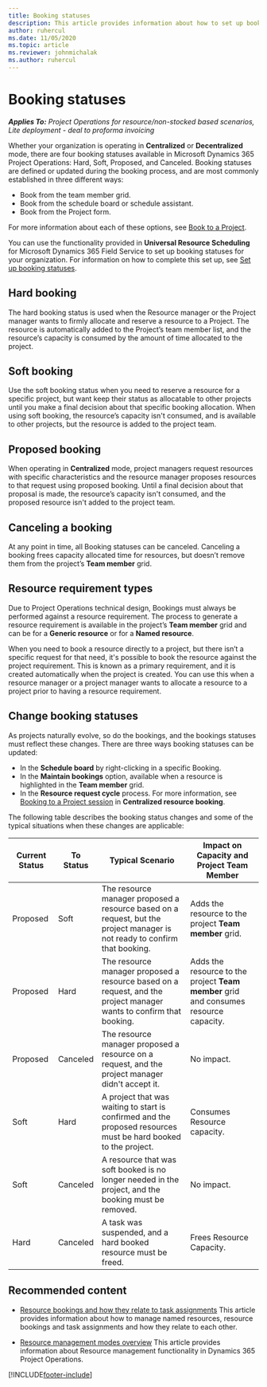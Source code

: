 ```yaml
---
title: Booking statuses
description: This article provides information about how to set up booking statuses for Project Operations.
author: ruhercul
ms.date: 11/05/2020
ms.topic: article
ms.reviewer: johnmichalak
ms.author: ruhercul
---
```


# Booking statuses

_**Applies To:** Project Operations for resource/non-stocked based scenarios, Lite deployment - deal to proforma invoicing_

Whether your organization is operating in **Centralized** or **Decentralized** mode, there are four booking statuses available in Microsoft Dynamics 365 Project Operations: Hard, Soft, Proposed, and Canceled. Booking statuses are defined or updated during the booking process, and are most commonly established in three different ways:

-	Book from the team member grid.
-	Book from the schedule board or schedule assistant.
-	Book from the Project form.

For more information about each of these options, see [Book to a Project](/dynamics365/project-operations/resource-management/book-project).

You can use the functionality provided in **Universal Resource Scheduling** for Microsoft Dynamics 365 Field Service to set up booking statuses for your organization. For information on how to complete this set up, see [Set up booking statuses](/dynamics365/field-service/set-up-booking-statuses).

## Hard booking

The hard booking status is used when the Resource manager or the Project manager wants to firmly allocate and reserve a resource to a Project. The resource is automatically added to the Project’s team member list, and the resource’s capacity is consumed by the amount of time allocated to the project.

## Soft booking

Use the soft booking status when you need to reserve a resource for a specific project, but want keep their status as allocatable to other projects until you make a final decision about that specific booking allocation. When using soft booking, the resource’s capacity isn't consumed, and is available to other projects, but the resource is added to the project team. 

## Proposed booking

When operating in **Centralized** mode, project managers request resources with specific characteristics and the resource manager proposes resources to that request using proposed booking. Until a final decision about that proposal is made, the resource’s capacity isn't consumed, and the proposed resource isn't added to the project team.

## Canceling a booking

At any point in time, all Booking statuses can be canceled. Canceling a booking frees capacity allocated time for resources, but doesn’t remove them from the project’s **Team member** grid. 

## Resource requirement types

Due to Project Operations technical design, Bookings must always be performed against a resource requirement. The process to generate a resource requirement is available in the project’s **Team member** grid and can be for a **Generic resource** or for a **Named resource**.

When you need to book a resource directly to a project, but there isn’t a specific request for that need, it's possible to book the resource against the project requirement. This is known as a primary requirement, and it is created automatically when the project is created. You can use this when a resource manager or a project manager wants to allocate a resource to a project prior to having a resource requirement. 

## Change booking statuses

As projects naturally evolve, so do the bookings, and the bookings statuses must reflect these changes. There are three ways booking statuses can be updated:

-	In the **Schedule board** by right-clicking in a specific Booking. 
-	In the **Maintain bookings** option, available when a resource is highlighted in the **Team member** grid.
-	In the **Resource request cycle** process. For more information, see [Booking to a Project session](/dynamics365/project-operations/resource-management/book-project) in **Centralized resource booking**.

The following table describes the booking status changes and some of the typical situations when these changes are applicable:

| **Current Status** | **To Status** | **Typical Scenario** | **Impact on Capacity and Project Team Member** |
| --- | --- | --- | --- |
| Proposed | Soft | The resource manager proposed a resource based on a request, but the project manager is not ready to confirm that booking. | Adds the resource to the project **Team member** grid. |
| Proposed | Hard | The resource manager proposed a resource based on a request, and the project manager wants to confirm that booking. | Adds the resource to the project **Team member** grid and consumes resource capacity. |
| Proposed | Canceled | The resource manager proposed a resource on a request, and the project manager didn't accept it. | No impact. |
| Soft | Hard | A project that was waiting to start is confirmed and the proposed resources must be hard booked to the project. | Consumes Resource capacity. |
| Soft | Canceled | A resource that was soft booked is no longer needed in the project, and the booking must be removed. | No impact. |
| Hard | Canceled | A task was suspended, and a hard booked resource must be freed. |  Frees Resource Capacity. |


## Recommended content

- [Resource bookings and how they relate to task assignments](../psa/faq-bookings-and-assignments.md)
  This article provides information about how to manage named resources, resource bookings and task assignments and how they relate to each other.
  
- [Resource management modes overview](resource-management-mode-overview.md)
  This article provides information about Resource management functionality in Dynamics 365 Project Operations.

[!INCLUDE[footer-include](../includes/footer-banner.md)]
